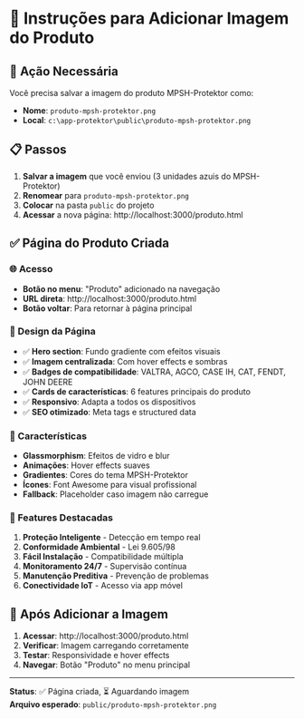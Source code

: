 # 📸 Instruções para Adicionar Imagem do Produto

## 🎯 **Ação Necessária**

Você precisa salvar a imagem do produto MPSH-Protektor como:
- **Nome**: `produto-mpsh-protektor.png`
- **Local**: `c:\app-protektor\public\produto-mpsh-protektor.png`

## 📋 **Passos**

1. **Salvar a imagem** que você enviou (3 unidades azuis do MPSH-Protektor)
2. **Renomear** para `produto-mpsh-protektor.png`
3. **Colocar** na pasta `public` do projeto
4. **Acessar** a nova página: http://localhost:3000/produto.html

## ✅ **Página do Produto Criada**

### **🌐 Acesso**
- **Botão no menu**: "Produto" adicionado na navegação
- **URL direta**: http://localhost:3000/produto.html
- **Botão voltar**: Para retornar à página principal

### **🎨 Design da Página**
- ✅ **Hero section**: Fundo gradiente com efeitos visuais
- ✅ **Imagem centralizada**: Com hover effects e sombras
- ✅ **Badges de compatibilidade**: VALTRA, AGCO, CASE IH, CAT, FENDT, JOHN DEERE
- ✅ **Cards de características**: 6 features principais do produto
- ✅ **Responsivo**: Adapta a todos os dispositivos
- ✅ **SEO otimizado**: Meta tags e structured data

### **📱 Características**
- **Glassmorphism**: Efeitos de vidro e blur
- **Animações**: Hover effects suaves
- **Gradientes**: Cores do tema MPSH-Protektor
- **Ícones**: Font Awesome para visual profissional
- **Fallback**: Placeholder caso imagem não carregue

### **🔧 Features Destacadas**
1. **Proteção Inteligente** - Detecção em tempo real
2. **Conformidade Ambiental** - Lei 9.605/98
3. **Fácil Instalação** - Compatibilidade múltipla
4. **Monitoramento 24/7** - Supervisão contínua
5. **Manutenção Preditiva** - Prevenção de problemas
6. **Conectividade IoT** - Acesso via app móvel

## 🔄 **Após Adicionar a Imagem**

1. **Acessar**: http://localhost:3000/produto.html
2. **Verificar**: Imagem carregando corretamente
3. **Testar**: Responsividade e hover effects
4. **Navegar**: Botão "Produto" no menu principal

---

**Status**: ✅ Página criada, ⏳ Aguardando imagem  
**Arquivo esperado**: `public/produto-mpsh-protektor.png`
